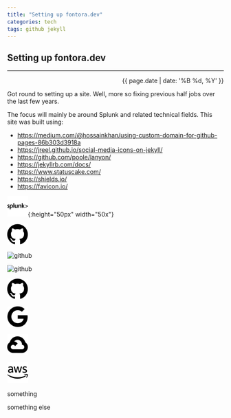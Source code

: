 ```yaml
---
title: "Setting up fontora.dev"
categories: tech
tags: github jekyll
---
```


## Setting up fontora.dev

---

<div style="text-align: right;">{{ page.date | date: '%B %d, %Y' }}</div>

Got round to setting up a site. Well, more so fixing previous half jobs over the last few years.

The focus will mainly be around Splunk and related technical fields. This site was built using:

- https://medium.com/@hossainkhan/using-custom-domain-for-github-pages-86b303d3918a
- https://jreel.github.io/social-media-icons-on-jekyll/
- https://github.com/poole/lanyon/
- https://jekyllrb.com/docs/
- https://www.statuscake.com/
- https://shields.io/
- https://favicon.io/

![splunk](/assets/images/splunk.svg){:height="50px" width="50x"}

![github](/assets/images/github.svg)

![github](/images/github.svg)

![github](/public/github.svg)

![github](/public/images/github.svg)

![google](/assets/images/google.svg)

![googlecloud](/assets/images/googlecloud.svg)

![amazonaws](/assets/images/amazonaws.svg)

something
<script src="https://gist.github.com/fontora/0ac2e899efa372bba0137d89cd8f397b.js?file=disable-thp.service"></script>
something else
